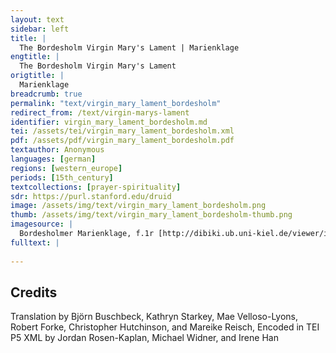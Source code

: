 ```yaml
---
layout: text
sidebar: left
title: |
  The Bordesholm Virgin Mary's Lament | Marienklage
engtitle: |
  The Bordesholm Virgin Mary's Lament
origtitle: |
  Marienklage
breadcrumb: true
permalink: "text/virgin_mary_lament_bordesholm"
redirect_from: /text/virgin-marys-lament
identifier: virgin_mary_lament_bordesholm.md
tei: /assets/tei/virgin_mary_lament_bordesholm.xml
pdf: /assets/pdf/virgin_mary_lament_bordesholm.pdf
textauthor: Anonymous
languages: [german]
regions: [western_europe]
periods: [15th_century]
textcollections: [prayer-spirituality]
sdr: https://purl.stanford.edu/druid 
image: /assets/img/text/virgin_mary_lament_bordesholm.png
thumb: /assets/img/text/virgin_mary_lament_bordesholm-thumb.png
imagesource: |
  Bordesholmer Marienklage, f.1r [http://dibiki.ub.uni-kiel.de/viewer/image/PPN379967243/2/]
fulltext: |
  
--- 
```

## Credits
Translation by Björn Buschbeck, Kathryn Starkey, Mae Velloso-Lyons, Robert Forke, Christopher Hutchinson,  and Mareike Reisch, Encoded in TEI P5 XML by Jordan Rosen-Kaplan, Michael Widner,  and Irene Han
